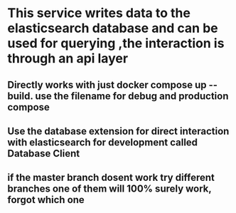 # This service writes data to the elasticsearch database and can be used for querying ,the interaction is through an api layer
## Directly works with just docker compose up --build. use the filename for debug and production compose
## Use the database extension for direct interaction with elasticsearch for development called Database Client
## if the master branch dosent work try different branches one of them will 100% surely work, forgot which one
